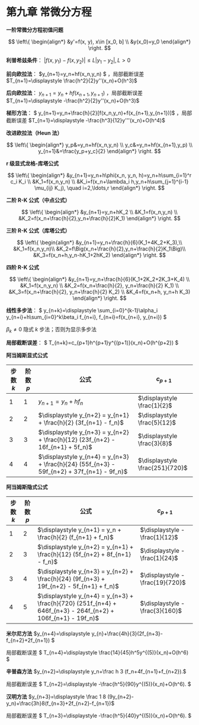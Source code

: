 # **第九章 常微分方程**
**一阶常微分方程初值问题**

$$
\left\{
\begin{align*}
&y'=f(x, y), x\in [x_0, b] \\
&y(x_0)=y_0
\end{align*}
\right.
$$

**利普希兹条件**： $|f(x,y_1)-f(x,y_2)|\leqslant{L|y_1-y_2|}, L>0$

**前向欧拉法**： $y_{n+1}=y_n+hf(x_n,y_n) $ ，局部截断误差 $T_{n+1}=\displaystyle \frac{h^2}{2}y''(x_n)+O(h^3)$

**后向欧拉法**： $y_{n+1}=y_n+hf(x_{n+1},y_{n+1})$ ，局部截断误差 $T_{n+1}=\displaystyle -\frac{h^2}{2}y''(x_n)+O(h^3)$

**梯形方法**： $ y_{n+1}=y_n+\frac{h}{2}[f(x_n,y_n)+f(x_{n+1},y_{n+1})]$ ，局部截断误差 $T_{n+1}=\displaystyle -\frac{h^3}{12}y'''(x_n)+O(h^4)$

**改进欧拉法（Heun 法）**

$$
\left\{
\begin{align*}
y_p&=y_n+hf(x_n,y_n) \\
y_c&=y_n+hf(x_{n+1},y_p) \\
y_{n+1}&=\frac{y_p+y_c}{2}
\end{align*}
\right.
$$

**r 级显式龙格-库塔公式**

$$
\left\{
\begin{align*}
&y_{n+1}=y_n+h\phi(x_n, y_n, h)=y_n+h\sum_{i=1}^r c_i K_i \\
&K_1=f(x_n,y_n) \\
&K_i=f(x_n+\lambda_i h,y_n+h\sum_{j=1}^{i-1} \mu_{ij} K_j), \quad i=2,\ldots,r
\end{align*}
\right.
$$

**二阶 R-K 公式（中点公式）**

$$
\left\{
\begin{align*}
&y_{n+1}=y_n+hK_2 \\
&K_1=f(x_n,y_n) \\
&K_2=f(x_n+\frac{h}{2},y_n+\frac{h}{2}K_1)
\end{align*}
\right.
$$

**三阶 R-K 公式（库塔公式）**

$$
\left\{
\begin{align*}
&y_{n+1}=y_n+\frac{h}{6}(K_1+4K_2+K_3),\\
&K_1=f(x_n,y_n)\\
&K_2=f\Big(x_n+\frac{h}{2},y_n+\frac{h}{2}K_1\Big)\\
&K_3=f(x_n+h,y_n-hK_1+2hK_2)
\end{align*}
\right.
$$

**四阶 R-K 公式**

$$
\left\{
\begin{align*}
&y_{n+1}=y_n+\frac{h}{6}(K_1+2K_2+2K_3+K_4) \\
&K_1=f(x_n,y_n) \\
&K_2=f(x_n+\frac{h}{2}, y_n+\frac{h}{2} K_1) \\
&K_3=f(x_n+\frac{h}{2}, y_n+\frac{h}{2} K_2) \\
&K_4=f(x_n+h, y_n+h K_3)
\end{align*}
\right.
$$

**线性多步法**： $ y_{n+k}=\displaystyle \sum_{i=0}^{k-1}\alpha_i y_{n+i}+h\sum_{i=0}^k\beta_i f_{n+i}, f_{n+i}=f(x_{n+i}, y_{n+i}) $

$\beta_k \neq 0$ 隐式 $k$ 步法；否则为显示多步法

**局部截断误差**： $ T_{n+k}=c_{p+1}h^{p+1}y^{(p+1)}(x_n)+O(h^{p+2}) $

**阿当姆斯显式公式**

| 步数 $k$ | 阶数 $p$ | 公式                                                                          | $c_{p+1}$         |
| --- | --- | ----------------------------------------------------------------------------- | ----------------- |
| 1   | 1   | $y_{n+1} = y_n + h f_n$                                                       | $\displaystyle \frac{1}{2}$     |
| 2   | 2   | $\displaystyle y_{n+2} = y_{n+1} + \frac{h}{2} (3f_{n+1} - f_n)$                            | $\displaystyle \frac{5}{12}$    |
| 3   | 3   | $\displaystyle y_{n+3} = y_{n+2} + \frac{h}{12} (23f_{n+2} - 16f_{n+1} + 5f_n)$             | $\displaystyle \frac{3}{8}$     |
| 4   | 4   | $\displaystyle y_{n+4} = y_{n+3} + \frac{h}{24} (55f_{n+3} - 59f_{n+2} + 37f_{n+1} - 9f_n)$ | $\displaystyle \frac{251}{720}$ |

**阿当姆斯隐式公式**

| 步数 $k$ | 阶数 $p$ | 公式                                                                                            | $c_{p+1}$         |
| --- | --- | ----------------------------------------------------------------------------------------------- | ----------------- |
| 1   | 2   | $\displaystyle y_{n+1} = y_n + \frac{h}{2} (f_{n+1} + f_n)$                                                   | $\displaystyle -\frac{1}{12}$   |
| 2   | 3   | $\displaystyle y_{n+2} = y_{n+1} + \frac{h}{12} (5f_{n+2} + 8f_{n+1} - f_n)$                                  | $\displaystyle -\frac{1}{24}$   |
| 3   | 4   | $\displaystyle y_{n+3} = y_{n+2} + \frac{h}{24} (9f_{n+3} + 19f_{n+2} - 5f_{n+1} + f_n)$                      | $\displaystyle -\frac{19}{720}$ |
| 4   | 5   | $\displaystyle y_{n+4} = y_{n+3} + \frac{h}{720} (251f_{n+4} + 646f_{n+3} - 264f_{n+2} + 106f_{n+1} - 19f_n)$ | $\displaystyle -\frac{3}{160}$  |

**米尔尼方法** $y_{n+4}=\displaystyle y_{n}+\frac{4h}{3}(2f_{n+3}-f_{n+2}+2f_{n+1}) $

局部截断误差 $ T_{n+4}=\displaystyle \frac{14}{45}h^5y^{(5)}(x_n)+O(h^6) $

**辛普森方法** $y_{n+2}=\displaystyle y_n+\frac h 3 (f_n+4f_{n+1}+f_{n+2}).$

局部截断误差 $ T_{n+2}=\displaystyle -\frac{h^5}{90}y^{(5)}(x_n)+O(h^6). $

**汉明方法** $y_{n+3}=\displaystyle \frac 1 8 (9y_{n+2}-y_n)+\frac{3h}8(f_{n+3}+2f_{n+2}-f_{n+1})$

局部截断误差 $ T_{n+3}=\displaystyle -\frac{h^5}{40}y^{(5)}(x_n)+O(h^6). $
